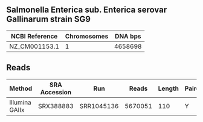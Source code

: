 ## Salmonella Enterica sub. Enterica serovar Gallinarum strain SG9 ##

| NCBI Reference | Chromosomes | DNA bps |
| -------------- | ----------- | ------- |
| NZ_CM001153.1  | 1           | 4658698 |

## Reads

|     Method     | SRA Accession |    Run     |  Reads  | Length | Paired? | SNPs |
|----------------|---------------|------------|---------|--------|---------|------|
| Illumina GAIIx | SRX388883     | SRR1045136 | 5670051 |    110 | Y       |    5 |